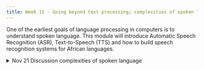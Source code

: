 ```yaml
---
title: Week 11 - Going beyond text processing; complexities of spoken language
---
```


One of the earliest goals of language processing in computers is to understand spoken language. This module will introduce Automatic Speech Recognition (ASR), Text-to-Speech (TTS) and how to build speech recognition systems for African languages.



<!-- This week, we will look at the role of coding in the humanities with a gentle introduction to Python, a programming language as approachable as it is powerful. Our two sessions will provide a panoramic view of Python's syntax and its practical applications in Humanities research. Through hands-on exercises, we'll learn to appreciate the role of code in analyzing texts, visualizing data, and perhaps most importantly, in sharpening our critical thinking about coding literacy. Ultimately, the goal of this week is to get a taste of programming in Python, with fear being an exception that is not allowed to interrupt the process.

Or, stated in a Pythonic way:

```python
try:
    learn_python()
except Fear as obstacle:
    handle(obstacle)  # apply strategies to overcome fear
else:
    print('Congratulations on embracing coding literacy!')  # celebrate
```
-->

<details>
  <summary class="session-summary">
    <span class="date-label">Nov 21</span>
    <span class="label label-blue">Discussion</span>
    <span class="session-title">complexities of spoken language</span>
  </summary>
  <div markdown="1">
- [Slides coming soon]
- Readings:
  - [Speech and Language Processing, An Introduction to Natural Language Processing, Computational Linguistics, and Speech Recognition with Language Models](https://web.stanford.edu/~jurafsky/slp3/ed3book.pdf) Third Edition by Daniel Jurafsky, James H. Martin. 
    - Read Chapter 16 about automatic speech recognition (ASR), text to speech (TTS) and other speech tasks.

- [Nabende et al., Building Text and Speech Benchmark Datasets and Models for Low-Resourced East African Languages: Experiences and Lessons](https://onlinelibrary.wiley.com/doi/epdf/10.1002/ail2.92). Read from abstract to section 4 about named entity for African languages.
    Read from abastract to section 7, you can leave section 8 of the models and experiments but read section 9 about the experiences, challenges, and lessons learned.
- Phonemic Representation and Transcription for Speech to Text Applications for Under-resourced Indigenous African Languages: The Case of Kiswahili

</div>
</details>

